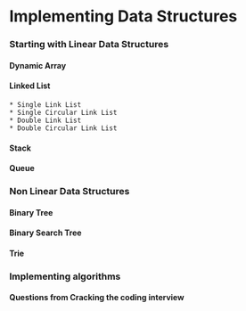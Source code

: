 # Implementing Data Structures

### Starting with Linear Data Structures

#### Dynamic Array 
#### Linked List
    * Single Link List
    * Single Circular Link List
    * Double Link List
    * Double Circular Link List
#### Stack
#### Queue

### Non Linear Data Structures
#### Binary Tree
#### Binary Search Tree
#### Trie

### Implementing algorithms
#### Questions from Cracking the coding interview

